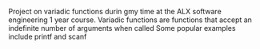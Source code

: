 Project on variadic functions durin gmy time at the ALX
software engineering 1 year course. Variadic functions 
are functions that accept an indefinite number of 
arguments when called
Some popular examples include printf and scanf
